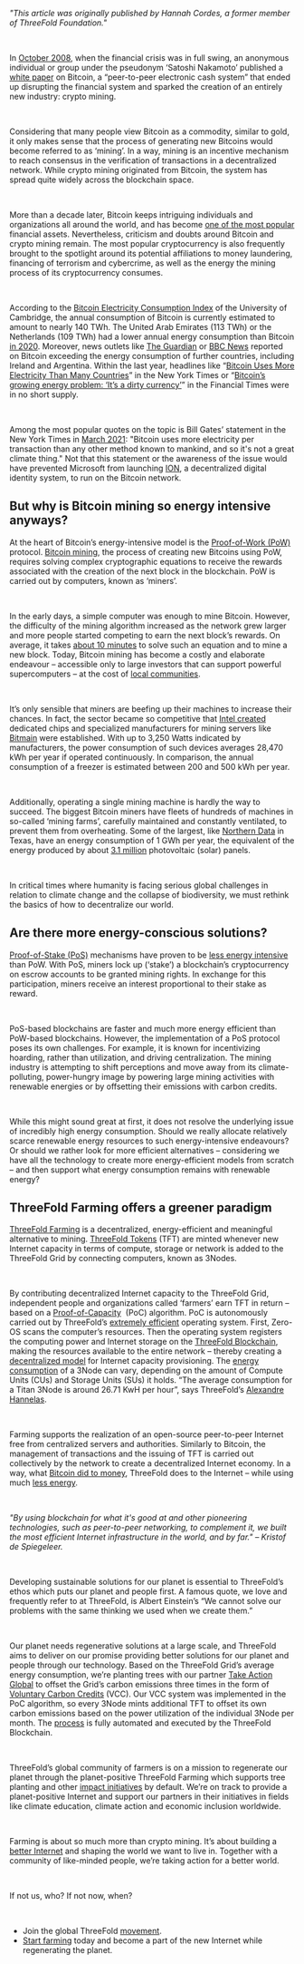 *"This article was originally published by Hannah Cordes, a former member of ThreeFold Foundation."*

<br>

In [October 2008](https://cointelegraph.com/bitcoin-for-beginners/the-history-of-bitcoin-when-did-bitcoin-start), when the financial crisis was in full swing, an anonymous individual or group under the pseudonym ‘Satoshi Nakamoto’ published a [white paper](https://bitcoin.org/bitcoin.pdf) on Bitcoin, a “peer-to-peer electronic cash system” that ended up disrupting the financial system and sparked the creation of an entirely new industry: crypto mining.

<br/>

Considering that many people view Bitcoin as a commodity, similar to gold, it only makes sense that the process of generating new Bitcoins would become referred to as ‘mining’. In a way, mining is an incentive mechanism to reach consensus in the verification of transactions in a decentralized network. While crypto mining originated from Bitcoin, the system has spread quite widely across the blockchain space.

<br/>

More than a decade later, Bitcoin keeps intriguing individuals and organizations all around the world, and has become [one of the most popular](https://cointelegraph.com/news/is-bitcoin-a-waste-of-energy-pros-and-cons-about-bitcoin-mining) financial assets. Nevertheless, criticism and doubts around Bitcoin and crypto mining remain. The most popular cryptocurrency is also frequently brought to the spotlight around its potential affiliations to money laundering, financing of terrorism and cybercrime, as well as the energy the mining process of its cryptocurrency consumes. 

<br/>

According to the [Bitcoin Electricity Consumption Index](https://cbeci.org/) of the University of Cambridge, the annual consumption of Bitcoin is currently estimated to amount to nearly 140 TWh. The United Arab Emirates (113 TWh) or the Netherlands (109 TWh) had a lower annual energy consumption than Bitcoin [in 2020](http://blog.zorinaq.com/bitcoin-electricity-consumption/). Moreover, news outlets like [The Guardian](https://www.theguardian.com/technology/2017/nov/27/bitcoin-mining-consumes-electricity-ireland) or [BBC News](https://www.bbc.com/news/technology-56012952) reported on Bitcoin exceeding the energy consumption of further countries, including Ireland and Argentina. Within the last year, headlines like “[Bitcoin Uses More Electricity Than Many Countries](https://www.nytimes.com/interactive/2021/09/03/climate/bitcoin-carbon-footprint-electricity.html)” in the New York Times or “[Bitcoin’s growing energy problem: ‘It’s a dirty currency’](https://www.ft.com/content/1aecb2db-8f61-427c-a413-3b929291c8ac)” in the Financial Times were in no short supply.

<br/>

Among the most popular quotes on the topic is Bill Gates’ statement in the New York Times in [March 2021](https://www.nytimes.com/2021/03/09/business/dealbook/bill-gates-bitcoin.html): "Bitcoin uses more electricity per transaction than any other method known to mankind, and so it's not a great climate thing." Not that this statement or the awareness of the issue would have prevented Microsoft from launching [ION](https://identity.foundation/ion/), a decentralized digital identity system, to run on the Bitcoin network.

## But why is Bitcoin mining so energy intensive anyways?

At the heart of Bitcoin’s energy-intensive model is the [Proof-of-Work (PoW)](https://www.coindesk.com/learn/2020/12/16/what-is-proof-of-work/) protocol. [Bitcoin mining](https://www.investopedia.com/tech/how-does-bitcoin-mining-work/), the process of creating new Bitcoins using PoW, requires solving complex cryptographic equations to receive the rewards associated with the creation of the next block in the blockchain. PoW is carried out by computers, known as ‘miners’. 

<br/>

In the early days, a simple computer was enough to mine Bitcoin. However, the difficulty of the mining algorithm increased as the network grew larger and more people started competing to earn the next block’s rewards. On average, it takes [about 10 minutes](https://bitcoin.org/bitcoin.pdf) to solve such an equation and to mine a new block. Today, Bitcoin mining has become a costly and elaborate endeavour – accessible only to large investors that can support powerful supercomputers – at the cost of [local communities](https://www.technologyreview.com/2022/04/18/1049331/bitcoin-cryptocurrency-cryptomining-new-york/).

<br/>

It’s only sensible that miners are beefing up their machines to increase their chances. In fact, the sector became so competitive that [Intel created](https://www.linkedin.com/pulse/sustainable-crypto-mining-becoming-reality-nameet-potnis/) dedicated chips and specialized manufacturers for mining servers like [Bitmain](https://www.bitmain.com/) were established. With up to 3,250 Watts indicated by manufacturers, the power consumption of such devices averages 28,470 kWh per year if operated continuously. In comparison, the annual consumption of a freezer is estimated between 200 and 500 kWh per year. 

<br/>

Additionally, operating a single mining machine is hardly the way to succeed. The biggest Bitcoin miners have fleets of hundreds of machines in so-called ‘mining farms’, carefully maintained and constantly ventilated, to prevent them from overheating. Some of the largest, like [Northern Data](https://www.rockdalemdd.org/news/whinstone-us-breaks-ground-build-world%E2%80%99s-largest-bitcoin-mining-facility-rockdale-texas) in Texas, have an energy consumption of 1 GWh per year, the equivalent of the energy produced by about [3.1 million](https://www.energy.gov/eere/articles/how-much-power-1-gigawatt) photovoltaic (solar) panels. 

<br/>

In critical times where humanity is facing serious global challenges in relation to climate change and the collapse of biodiversity, we must rethink the basics of how to decentralize our world. 

## Are there more energy-conscious solutions?

[Proof-of-Stake (PoS)](https://www.coindesk.com/learn/2020/12/30/what-is-proof-of-stake/) mechanisms have proven to be [less energy intensive](https://www.investopedia.com/tech/how-does-bitcoin-mining-work/#toc-downsides-of-mining) than PoW. With PoS, miners lock up (‘stake’) a blockchain’s cryptocurrency on escrow accounts to be granted mining rights. In exchange for this participation, miners receive an interest proportional to their stake as reward. 

<br/>

PoS-based blockchains are faster and much more energy efficient than PoW-based blockchains. However, the implementation of a PoS protocol poses its own challenges. For example, it is known for incentivizing hoarding, rather than utilization, and driving centralization. The mining industry is attempting to shift perceptions and move away from its climate-polluting, power-hungry image by powering large mining activities with renewable energies or by offsetting their emissions with carbon credits.

<br/>

While this might sound great at first, it does not resolve the underlying issue of incredibly high energy consumption. Should we really allocate relatively scarce renewable energy resources to such energy-intensive endeavours? Or should we rather look for more efficient alternatives – considering we have all the technology to create more energy-efficient models from scratch – and then support what energy consumption remains with renewable energy? 

## ThreeFold Farming offers a greener paradigm

[ThreeFold Farming](https://threefold.io/blog/what_is_farming/) is a decentralized, energy-efficient and meaningful alternative to mining. [ThreeFold Tokens](https://forum.threefold.io/t/the-potential-of-the-threefold-token-tft/1796) (TFT) are minted whenever new Internet capacity in terms of compute, storage or network is added to the ThreeFold Grid by connecting computers, known as 3Nodes. 

<br/>

By contributing decentralized Internet capacity to the ThreeFold Grid, independent people and organizations called ‘farmers’ earn TFT in return – based on a [Proof-of-Capacity](https://library.threefold.me/info/threefold#/tfgrid/farming/threefold__proof_of_capacity?id=why-proof-of-capacity)  (PoC) algorithm. PoC is autonomously carried out by ThreeFold’s [extremely efficient](https://threefold.io/blog/for_our_planet/) operating system. First, Zero-OS scans the computer’s resources. Then the operating system registers the computing power and Internet storage on the [ThreeFold Blockchain](https://threefold.io/blog/tf_chain/), making the resources available to the entire network – thereby creating a [decentralized model](https://coincheckup.com/blog/threefold-is-the-decentralized-web-the-future-of-the-internet/) for Internet capacity provisioning. The [energy consumption](https://threefold.docsend.com/view/wsru3f9tmeaq62wq) of a 3Node can vary, depending on the amount of Compute Units (CUs) and Storage Units (SUs) it holds. “The average consumption for a Titan 3Node is around 26.71 KwH per hour”, says ThreeFold’s [Alexandre Hannelas](https://threefold.io/people/alexandre_hannelas/). 

<br/>

Farming supports the realization of an open-source peer-to-peer Internet free from centralized servers and authorities. Similarly to Bitcoin, the management of transactions and the issuing of TFT is carried out collectively by the network to create a decentralized Internet economy. In a way, what [Bitcoin did to money](https://threefold.io/blog/bitcoin_threefold/), ThreeFold does to the Internet – while using much [less energy](https://threefold.io/blog/for_our_planet/). 

<br/>

*"By using blockchain for what it's good at and other pioneering technologies, such as peer-to-peer networking, to complement it, we built the most efficient Internet infrastructure in the world, and by far." – Kristof de Spiegeleer.*

<br/>

Developing sustainable solutions for our planet is essential to ThreeFold’s ethos which puts our planet and people first. A famous quote, we love and frequently refer to at ThreeFold, is Albert Einstein’s “We cannot solve our problems with the same thinking we used when we create them.”

<br/>

Our planet needs regenerative solutions at a large scale, and ThreeFold aims to deliver on our promise providing better solutions for our planet and people through our technology. Based on the ThreeFold Grid’s average energy consumption, we’re planting trees with our partner [Take Action Global](https://forum.threefold.io/t/driving-regeneration-with-tag/2120?u=hannahcordes) to offset the Grid’s carbon emissions three times in the form of [Voluntary Carbon Credits](https://forum.threefold.io/t/threefold-on-track-to-be-planet-positive/2097?u=hannahcordes) (VCC). Our VCC system was implemented in the PoC algorithm, so every 3Node mints additional TFT to offset its own carbon emissions based on the power utilization of the individual 3Node per month. The [process](https://forum.threefold.io/t/threefold-on-track-to-be-planet-positive/2097) is fully automated and executed by the ThreeFold Blockchain.

<br/>

ThreeFold’s global community of farmers is on a mission to regenerate our planet through the planet-positive ThreeFold Farming which supports tree planting and other [impact initiatives](https://forum.threefold.io/t/supporting-initiatives-to-regenerate-the-planet/2110?u=hannahcordes) by default. We’re on track to provide a planet-positive Internet and support our partners in their initiatives in fields like climate education, climate action and economic inclusion worldwide.

<br/>

Farming is about so much more than crypto mining. It’s about building a [better Internet](https://medium.com/authority-magazine/the-future-is-now-kristoff-de-spiegeleer-of-threefold-on-how-their-technological-innovation-will-7acc0e51c365) and shaping the world we want to live in. Together with a community of like-minded people, we’re taking action for a better world.

<br/>

If not us, who? If not now, when?

<br/>

* Join the global ThreeFold [movement](https://t.me/threefold).
* [Start farming](https://library.threefold.me/info/threefold#/tfgrid/farming/threefold__farming_intro) today and become a part of the new Internet while regenerating the planet.